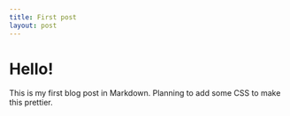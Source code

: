```yaml
---
title: First post
layout: post
---
```

# Hello!
This is my first blog post in Markdown. Planning to add some CSS to make this prettier.
